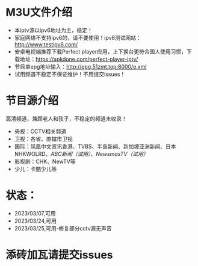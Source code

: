 # M3U文件介绍
- 本iptv源以ipv6地址为主，稳定！
- 家庭网络不支持ipv6的，请不要使用！ipv6测试网站：http://www.testipv6.com/
- 安卓电视端推荐下载Perfect player应用，上下换台更符合国人使用习惯，下载地址：https://apkdone.com/perfect-player-iptv/
- 节目单epg地址输入：http://epg.51zmt.top:8000/e.xml
- 试用频道不稳定不保证维护！不用提交issues！
# 节目源介绍
高清频道，兼顾老人和孩子，不稳定的频道未收录！
- 央视：CCTV相关频道
- 卫视：各省、直辖市卫视
- 国际：凤凰中文资讯香港、TVBS、半岛新闻、新加坡亚洲新闻、日本NHKWOLRD、*ABC新闻（试用）、NewsmaxTV（试用）*
- 影视剧：CHK、NewTV等
- 少儿：卡酷少儿等

# 状态：
- 2023/03/07,可用
- 2023/03/24,可用
- 2023/03/25,可用-修复部分cctv源无声音
# 添砖加瓦请提交issues
